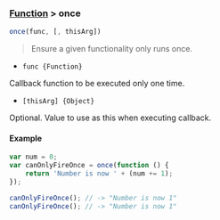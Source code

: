 ### [Function](../) > once

```js
once(func, [, thisArg])
```

> Ensure a given functionality only runs once.

- `func {Function}`

Callback function to be executed only one time.

- `[thisArg] {Object}`

Optional. Value to use as this when executing callback.

#### Example
```js
var num = 0;
var canOnlyFireOnce = once(function () {
    return 'Number is now ' + (num += 1);
});

canOnlyFireOnce(); // -> "Number is now 1"
canOnlyFireOnce(); // -> "Number is now 1"
```
